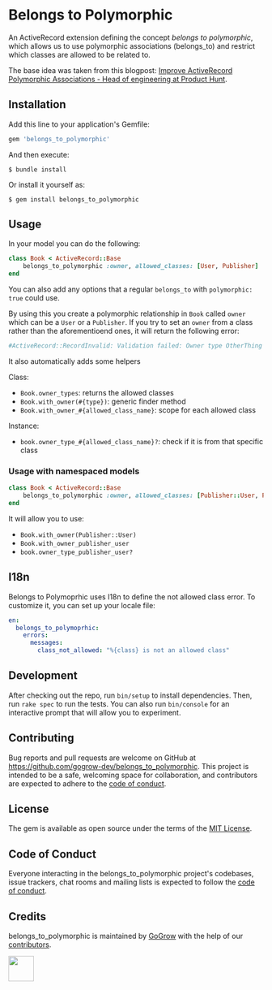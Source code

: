 # Belongs to Polymorphic

An ActiveRecord extension defining the concept *belongs to polymorphic*, which allows us to use polymorphic associations (belongs_to) and restrict which classes are allowed to be related to.


The base idea was taken from this blogpost: [Improve ActiveRecord Polymorphic Associations - Head of engineering at Product Hunt](https://blog.rstankov.com/allowed-class-names-in-activerecord-polymorphic-associations/).

## Installation

Add this line to your application's Gemfile:

```ruby
gem 'belongs_to_polymorphic'
```

And then execute:

    $ bundle install

Or install it yourself as:

    $ gem install belongs_to_polymorphic

## Usage

In your model you can do the following:

```ruby
class Book < ActiveRecord::Base
    belongs_to_polymorphic :owner, allowed_classes: [User, Publisher]
end
```

You can also add any options that a regular `belongs_to` with `polymorphic: true` could use.

By using this you create a polymorphic relationship in `Book` called `owner` which can be a `User` or a `Publisher`.
If you try to set an `owner` from a class rather than the aforementioend ones, it will return the following error:
```ruby
#ActiveRecord::RecordInvalid: Validation failed: Owner type OtherThing class is not an allowed class.
```

It also automatically adds some helpers

Class:
- `Book.owner_types`: returns the allowed classes
- `Book.with_owner(#{type})`: generic finder method
- `Book.with_owner_#{allowed_class_name}`: scope for each allowed class

Instance:
-  `book.owner_type_#{allowed_class_name}?`: check if it is from that specific class

### Usage with namespaced models

```ruby
class Book < ActiveRecord::Base
    belongs_to_polymorphic :owner, allowed_classes: [Publisher::User, Publisher]
end
```

It will allow you to use:
- `Book.with_owner(Publisher::User)`
- `Book.with_owner_publisher_user`
- `book.owner_type_publisher_user?`

## I18n

Belongs to Polymoprhic uses I18n to define the not allowed class error. To customize it, you can set up your locale file:

```yaml
en:
  belongs_to_polymoprhic:
    errors:
      messages:
        class_not_allowed: "%{class} is not an allowed class"
```

## Development

After checking out the repo, run `bin/setup` to install dependencies. Then, run `rake spec` to run the tests. You can also run `bin/console` for an interactive prompt that will allow you to experiment.

## Contributing

Bug reports and pull requests are welcome on GitHub at https://github.com/gogrow-dev/belongs_to_polymorphic. This project is intended to be a safe, welcoming space for collaboration, and contributors are expected to adhere to the [code of conduct](https://github.com/gogrow-dev/belongs_to_polymorphic/blob/main/CODE_OF_CONDUCT.md).

## License

The gem is available as open source under the terms of the [MIT License](https://opensource.org/licenses/MIT).

## Code of Conduct

Everyone interacting in the belongs_to_polymorphic project's codebases, issue trackers, chat rooms and mailing lists is expected to follow the [code of conduct](https://github.com/gogrow-dev/belongs_to_polymorphic/blob/main/CODE_OF_CONDUCT.md).

## Credits

belongs_to_polymorphic is maintained by [GoGrow](https://gogrow.dev) with the help of our
[contributors](https://github.com/gogrow-dev/belongs_to_polymorphic/contributors).

[<img src="https://user-images.githubusercontent.com/9309458/180014465-00477428-fd76-48f6-b984-5b401b8ce241.svg" height="50"/>](https://gogrow.dev)
